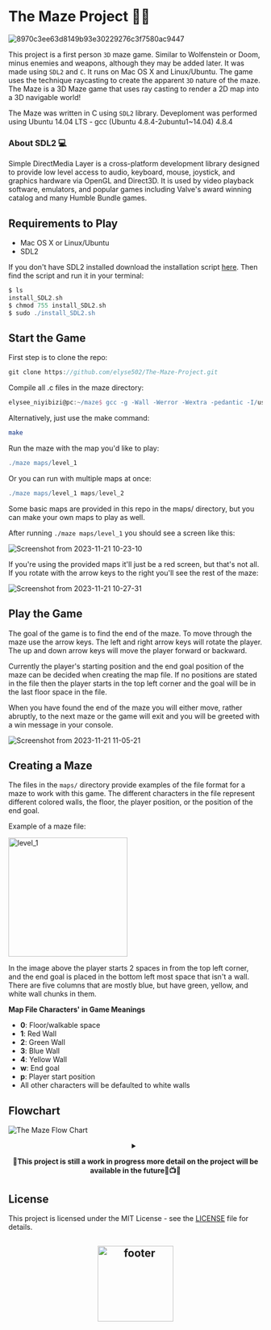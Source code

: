 # The Maze Project 👨‍🎓 

![8970c3ee63d8149b93e30229276c3f7580ac9447](https://github.com/elyse502/The-Maze-Project/assets/125453474/4efdeb36-7965-4844-9e7d-ae8028561ed8)

This project is a first person `3D` maze game. Similar to Wolfenstein or Doom, minus enemies and weapons, although they may be added later. It was made using `SDL2` and `C`. It runs on Mac OS X and Linux/Ubuntu. The game uses the technique raycasting to create the apparent `3D` nature of the maze. The Maze is a 3D Maze game that uses ray casting to render a 2D map into a 3D navigable world! 

The Maze was written  in C using `SDL2` library. Deveploment was performed using Ubuntu 14.04 LTS - gcc (Ubuntu 4.8.4-2ubuntu1~14.04) 4.8.4

### About SDL2 💻
Simple DirectMedia Layer is a cross-platform development library designed to provide low level access to audio, keyboard, mouse, joystick, and graphics hardware via OpenGL and Direct3D. It is used by video playback software, emulators, and popular games including Valve's award winning catalog and many Humble Bundle games.

## Requirements to Play
- Mac OS X or Linux/Ubuntu
- SDL2

If you don't have SDL2 installed download the installation script <a href="https://s3.amazonaws.com/intranet-projects-files/holbertonschool-low_level_programming/graphics_programming/install_SDL2.sh">here</a>. Then find the script and run it in your terminal:
```groovy
$ ls
install_SDL2.sh
$ chmod 755 install_SDL2.sh
$ sudo ./install_SDL2.sh
```

## Start the Game
First step is to clone the repo:
```groovy
git clone https://github.com/elyse502/The-Maze-Project.git
```

Compile all .c files in the maze directory:
```groovy
elysee_niyibizi@pc:~/maze$ gcc -g -Wall -Werror -Wextra -pedantic -I/usr/local/include/SDL2 ./src/*.c -o maze -L/usr/lib/x86_64-linux-gnu -lSDL2 -lm
```
Alternatively, just use the make command:
```sh
make
```

Run the maze with the map you'd like to play:
```groovy
./maze maps/level_1
```
Or you can run with multiple maps at once:
```groovy
./maze maps/level_1 maps/level_2
```

Some basic maps are provided in this repo in the maps/ directory, but you can make your own maps to play as well.

After running `./maze maps/level_1` you should see a screen like this:

![Screenshot from 2023-11-21 10-23-10](https://github.com/elyse502/The-Maze/assets/125453474/53546f9f-7dc8-42af-a2d9-18c9fd737c76)

If you're using the provided maps it'll just be a red screen, but that's not all. If you rotate with the arrow keys to the right you'll see the rest of the maze:

![Screenshot from 2023-11-21 10-27-31](https://github.com/elyse502/The-Maze/assets/125453474/f06c5ca5-5463-4e6c-8bb7-ab34f0a00fa5)

## Play the Game
The goal of the game is to find the end of the maze. To move through the maze use the arrow keys. The left and right arrow keys will rotate the player. The up and down arrow keys will move the player forward or backward.

Currently the player's starting position and the end goal position of the maze can be decided when creating the map file. If no positions are stated in the file then the player starts in the top left corner and the goal will be in the last floor space in the file.

When you have found the end of the maze you will either move, rather abruptly, to the next maze or the game will exit and you will be greeted with a win message in your console.

![Screenshot from 2023-11-21 11-05-21](https://github.com/elyse502/The-Maze-Project/assets/125453474/89b1d413-0d82-4a12-906f-000516f674e0)

## Creating a Maze
The files in the `maps/` directory provide examples of the file format for a maze to work with this game. The different characters in the file represent different colored walls, the floor, the player position, or the position of the end goal.

Example of a maze file:

<img width="236" alt="level_1" src="https://github.com/elyse502/The-Maze/assets/125453474/ab557086-bf51-4fd2-8da6-4f2dc7ac0cbe">

In the image above the player starts 2 spaces in from the top left corner, and the end goal is placed in the bottom left most space that isn't a wall. There are five columns that are mostly blue, but have green, yellow, and white wall chunks in them.

**Map File Characters' in Game Meanings**
- **0**: Floor/walkable space
- **1**: Red Wall
- **2**: Green Wall
- **3**: Blue Wall
- **4**: Yellow Wall
- **w**: End goal
- **p**: Player start position
- All other characters will be defaulted to white walls

## Flowchart
![The Maze Flow Chart](https://i.imgur.com/t0MxNni.png)


<details><summary align="center"> </samp></summary><p align ="center"> Click on The PICTURE☝️</p></details>

<p align="center">
<b align="center">📍This project is still a work in progress more detail on the project will be available in the future🍿📺🍿</b>

## License

This project is licensed under the MIT License - see the [LICENSE](LICENSE) file for details.

<p align="center">
<h2 align="center"><img align="center" src="https://github.com/elyse502/AirBnB_clone/assets/125453474/ab3c1e01-2b98-47ae-96b7-37c07c85a2f1" alt="footer" width="150"  height="150"/></h2>






